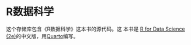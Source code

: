# R数据科学

这个存储库包含《R数据科学》这本书的源代码。这
本书是 [R for Data Science (2e)](https://r4ds.hadley.nz)的中文版，用[Quarto](https://quarto.org/)编写。
